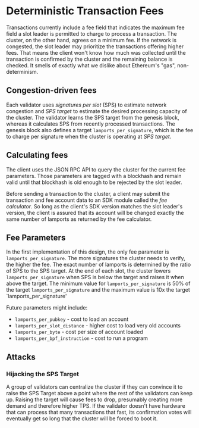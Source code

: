 # Deterministic Transaction Fees

Transactions currently include a fee field that indicates the maximum fee field a slot leader is permitted to charge to process a transaction. The cluster, on the other hand, agrees on a minimum fee. If the network is congested, the slot leader may prioritize the transactions offering higher fees. That means the client won't know how much was collected until the transaction is confirmed by the cluster and the remaining balance is checked. It smells of exactly what we dislike about Ethereum's "gas", non-determinism.

## Congestion-driven fees

Each validator uses _signatures per slot_ \(SPS\) to estimate network congestion and _SPS target_ to estimate the desired processing capacity of the cluster. The validator learns the SPS target from the genesis block, whereas it calculates SPS from recently processed transactions. The genesis block also defines a target `lamports_per_signature`, which is the fee to charge per signature when the cluster is operating at _SPS target_.

## Calculating fees

The client uses the JSON RPC API to query the cluster for the current fee parameters. Those parameters are tagged with a blockhash and remain valid until that blockhash is old enough to be rejected by the slot leader.

Before sending a transaction to the cluster, a client may submit the transaction and fee account data to an SDK module called the _fee calculator_. So long as the client's SDK version matches the slot leader's version, the client is assured that its account will be changed exactly the same number of lamports as returned by the fee calculator.

## Fee Parameters

In the first implementation of this design, the only fee parameter is `lamports_per_signature`. The more signatures the cluster needs to verify, the higher the fee. The exact number of lamports is determined by the ratio of SPS to the SPS target. At the end of each slot, the cluster lowers `lamports_per_signature` when SPS is below the target and raises it when above the target. The minimum value for `lamports_per_signature` is 50% of the target `lamports_per_signature` and the maximum value is 10x the target \`lamports\_per\_signature'

Future parameters might include:

* `lamports_per_pubkey` - cost to load an account
* `lamports_per_slot_distance` - higher cost to load very old accounts
* `lamports_per_byte` - cost per size of account loaded
* `lamports_per_bpf_instruction` - cost to run a program

## Attacks

### Hijacking the SPS Target

A group of validators can centralize the cluster if they can convince it to raise the SPS Target above a point where the rest of the validators can keep up. Raising the target will cause fees to drop, presumably creating more demand and therefore higher TPS. If the validator doesn't have hardware that can process that many transactions that fast, its confirmation votes will eventually get so long that the cluster will be forced to boot it.

